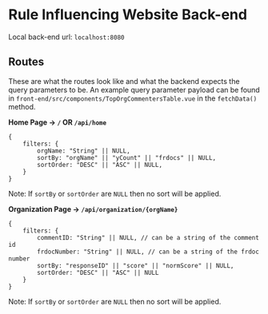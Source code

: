 # Rule Influencing Website Back-end

Local back-end url: ```localhost:8080```

## Routes

These are what the routes look like and what the backend expects the query parameters to be.
An example query parameter payload can be found in ```front-end/src/components/TopOrgCommentersTable.vue```
in the ```fetchData()``` method.

**Home Page &rarr; ```/``` OR ```/api/home```**
```
{
    filters: {
        orgName: "String" || NULL,
        sortBy: "orgName" || "yCount" || "frdocs" || NULL,
        sortOrder: "DESC" || "ASC" || NULL,
    }
}
```
Note: If ```sortBy``` or ```sortOrder``` are ```NULL``` then no sort will be applied.

**Organization Page &rarr; ```/api/organization/{orgName}```**
```
{
    filters: {
        commentID: "String" || NULL, // can be a string of the comment id
        frdocNumber: "String" || NULL, // can be a string of the frdoc number
        sortBy: "responseID" || "score" || "normScore" || NULL,
        sortOrder: "DESC" || "ASC" || NULL
    }
}
```
Note: If ```sortBy``` or ```sortOrder``` are ```NULL``` then no sort will be applied.